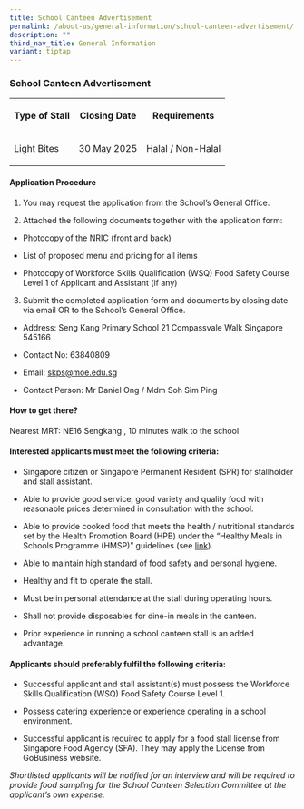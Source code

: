 ```yaml
---
title: School Canteen Advertisement
permalink: /about-us/general-information/school-canteen-advertisement/
description: ""
third_nav_title: General Information
variant: tiptap
---
```

<h3><strong>School Canteen Advertisement</strong></h3>
<table style="minWidth: 75px">
<colgroup>
<col>
<col>
<col>
</colgroup>
<tbody>
<tr>
<th rowspan="1" colspan="1">
<p>Type of Stall</p>
</th>
<th rowspan="1" colspan="1">
<p>Closing Date</p>
</th>
<th rowspan="1" colspan="1">
<p>Requirements</p>
</th>
</tr>
<tr>
<td rowspan="1" colspan="1">
<p>Light Bites</p>
</td>
<td rowspan="1" colspan="1">
<p>30 May 2025</p>
</td>
<td rowspan="1" colspan="1">
<p>Halal / Non-Halal</p>
</td>
</tr>
</tbody>
</table>
<h4><strong>Application Procedure</strong></h4>
<ol>
<li>
<p>You may request the application from the School’s General Office.
<br>
</p>
</li>
<li>
<p>Attached the following documents together with the application form:</p>
</li>
</ol>
<ul data-tight="true" class="tight">
<li>
<p>Photocopy of the NRIC (front and back)</p>
</li>
<li>
<p>List of proposed menu and pricing for all items</p>
</li>
<li>
<p>Photocopy of Workforce Skills Qualification (WSQ) Food Safety Course Level
1 of Applicant and Assistant (if any)</p>
</li>
</ul>
<ol start="3" data-tight="true" class="tight">
<li>
<p>Submit the completed application form and documents by closing date via
email OR to the School’s General Office.</p>
</li>
</ol>
<ul data-tight="true" class="tight">
<li>
<p>Address: Seng Kang Primary School 21 Compassvale Walk Singapore 545166</p>
</li>
<li>
<p>Contact No: 63840809</p>
</li>
<li>
<p>Email: <a href="mailto:skps@moe.edu.sg" rel="noopener noreferrer nofollow" target="_blank">skps@moe.edu.sg</a>
</p>
</li>
<li>
<p>Contact Person: Mr Daniel Ong / Mdm Soh Sim Ping</p>
</li>
</ul>
<h4><strong>How to get there?</strong></h4>
<p>Nearest MRT: NE16 Sengkang , 10 minutes walk to the school</p>
<h4><strong>Interested applicants must meet the following criteria:</strong></h4>
<ul data-tight="true" class="tight">
<li>
<p>Singapore citizen or Singapore Permanent Resident (SPR) for stallholder
and stall assistant.</p>
</li>
<li>
<p>Able to provide good service, good variety and quality food with reasonable
prices determined in consultation with the school.</p>
</li>
<li>
<p>Able to provide cooked food that meets the health / nutritional standards
set by the Health Promotion Board (HPB) under the “Healthy Meals in Schools
Programme (HMSP)” guidelines (see <a href="https://www.hpb.gov.sg/schools/school-programmes/healthy-meals-in-schools-programme" rel="noopener noreferrer nofollow" target="_blank">link</a>).</p>
</li>
<li>
<p>Able to maintain high standard of food safety and personal hygiene.</p>
</li>
<li>
<p>Healthy and fit to operate the stall.</p>
</li>
<li>
<p>Must be in personal attendance at the stall during operating hours.</p>
</li>
<li>
<p>Shall not provide disposables for dine-in meals in the canteen.</p>
</li>
<li>
<p>Prior experience in running a school canteen stall is an added advantage.</p>
</li>
</ul>
<h4><strong>Applicants should preferably fulfil the following criteria:</strong></h4>
<ul data-tight="true" class="tight">
<li>
<p>Successful applicant and stall assistant(s) must possess the Workforce
Skills Qualification (WSQ) Food Safety Course Level 1.</p>
</li>
<li>
<p>Possess catering experience or experience operating in a school environment.</p>
</li>
<li>
<p>Successful applicant is required to apply for a food stall license from
Singapore Food Agency (SFA). They may apply the License from GoBusiness
website.</p>
</li>
</ul>
<p><em>Shortlisted applicants will be notified for an interview and will be required to provide food sampling for the School Canteen Selection Committee at the applicant’s own expense.</em>
</p>
<p></p>